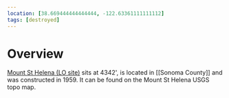 ```yaml
---
location: [38.669444444444444, -122.63361111111112]
tags: [destroyed]
---
```


# Overview

[Mount St Helena (LO site)](http://www.peakbagging.com/CALookoutPhotos/MountSaintHelena.html) sits at 4342', is located in [[Sonoma County]] and was constructed in 1959. It can be found on the Mount St Helena USGS topo map.

